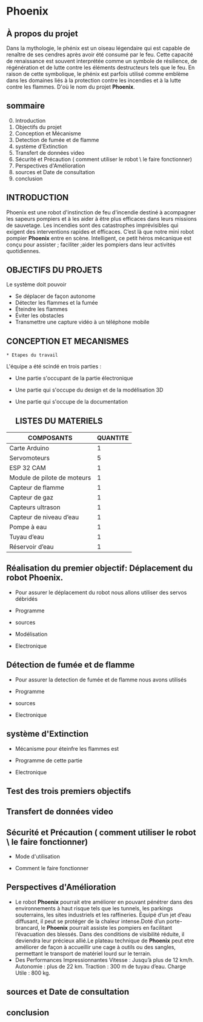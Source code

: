 # Phoenix
## À propos du projet

Dans la mythologie, le phénix est un oiseau légendaire qui est capable de renaître de ses cendres après avoir été consumé par le feu. 
Cette capacité de renaissance est souvent interprétée comme un symbole de résilience, de régénération et de lutte contre les éléments destructeurs 
tels que le feu. En raison de cette symbolique, le phénix est parfois utilisé comme emblème dans les domaines liés à la protection contre les incendies et à 
la lutte contre les flammes. D'où le nom du projet **Phoenix**.


## sommaire 
0. Introduction
1. Objectifs du projet 
2. Conception et Mécanisme 
3. Detection de fumée et de flamme
4. système d'Extinction
5. Transfert de données video
6. Sécurité et Précaution ( comment utiliser le robot \ le faire fonctionner)
7. Perspectives d'Amélioration
8. sources et Date de consultation
9. conclusion 

## INTRODUCTION
 Phoenix est une robot d'instinction de feu d'incendie destiné à acompagner les sapeurs pompiers et à les aider à être plus efficaces dans leurs 
missions de sauvetage. 
Les incendies sont des catastrophes imprévisibles qui exigent des interventions rapides et éfficaces. C’est là que notre mini robot pompier **Phoenix** entre en scène. Intelligent, ce petit héros mécanique est conçu pour assister ; faciliter ;aider les pompiers dans leur activités quotidiennes. 

## OBJECTIFS DU PROJETS 
Le système doit pouvoir
* Se déplacer de façon autonome
* Détecter les flammes et la fumée
* Éteindre les flammes
* Éviter les obstacles
* Transmettre une capture vidéo à un téléphone mobile

## CONCEPTION ET MECANISMES


    * Etapes du travail 

L'équipe a été scindé en trois parties : 
* Une partie s'occupant de la partie électronique
* Une partie qui s'occupe du design et de la modélisation 3D
* Une partie qui s'occupe de la documentation

  ## LISTES DU MATERIELS

|**COMPOSANTS**| **QUANTITE** |
|--------------|---|
|Carte Arduino | 1 |
|Servomoteurs | 5 |
|ESP 32 CAM| 1 |
|Module de pilote de moteurs| 1 |
|Capteur de flamme | 1 |
|Capteur de gaz| 1 |
|Capteurs ultrason| 1 |
|Capteur de niveau d’eau| 1 | 
|Pompe à eau| 1 |
|Tuyau d’eau| 1 |
|Réservoir d’eau| 1 |

 ## Réalisation du premier objectif: Déplacement du robot **Phoenix**.

  * Pour assurer le déplacement du robot nous allons utiliser des servos débridés
   


     
   * Programme

   * sources

     
   * Modélisation

     
   * Electronique 
  
## Détection de fumée et de flamme

   * Pour assurer la detection de fumée et de flamme nous avons utilisés


   
   * Programme

     
   * sources

     
   * Electronique 


## système d'Extinction

 * Mécanisme pour éteinfre les flammes est 

  
 * Programme de cette partie
   
 * Electronique

   
## Test des trois premiers objectifs 



## Transfert de données video


## Sécurité et Précaution ( comment utiliser le robot \ le faire fonctionner)

* Mode d'utilisation
  
* Comment le faire fonctionner 


## Perspectives d'Amélioration

* Le robot **Phoenix** pourrait etre améliorer en pouvant pénétrer dans des environnements à haut risque tels que les tunnels, les parkings souterrains, les sites industriels et les raffineries. Équipé d’un jet d’eau diffusant, il peut se protéger de la chaleur intense.Doté d’un porte-brancard, le  **Phoenix** pourrait  assiste les pompiers en facilitant l’évacuation des blessés. Dans des conditions de visibilité réduite, il deviendra leur précieux allié.Le plateau technique de  **Phoenix**  peut etre améliorer de façon à  accueillir une cage à outils ou des sangles, permettant le transport de matériel lourd sur le terrain.
* Des Performances Impressionnantes 
Vitesse : Jusqu’à plus de  12 km/h.
Autonomie : plus de 22 km.
Traction : 300 m de tuyau d’eau.
Charge Utile : 800 kg.

## sources et Date de consultation




## conclusion 



